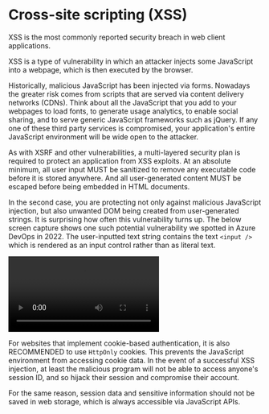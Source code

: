 # Cross-site scripting (XSS)

XSS is the most commonly reported security breach in web client applications.

XSS is a type of vulnerability in which an attacker injects some JavaScript into a webpage, which is then executed by the browser.

Historically, malicious JavaScript has been injected via forms. Nowadays the greater risk comes from scripts that are served via content delivery networks (CDNs). Think about all the JavaScript that you add to your webpages to load fonts, to generate usage analytics, to enable social sharing, and to serve generic JavaScript frameworks such as jQuery. If any one of these third party services is compromised, your application's entire JavaScript environment will be wide open to the attacker.

As with XSRF and other vulnerabilities, a multi-layered security plan is required to protect an application from XSS exploits. At an absolute minimum, all user input MUST be sanitized to remove any executable code before it is stored anywhere. And all user-generated content MUST be escaped before being embedded in HTML documents.

In the second case, you are protecting not only against malicious JavaScript injection, but also unwanted DOM being created from user-generated strings. It is surprising how often this vulnerability turns up. The below screen capture shows one such potential vulnerability we spotted in Azure DevOps in 2022. The user-inputted text string contains the text `<input />` which is rendered as an input control rather than as literal text.

![XSS vulnerability in Azure DevOps](./xss-azure-devops.mov)

For websites that implement cookie-based authentication, it is also RECOMMENDED to use `HttpOnly` cookies. This prevents the JavaScript environment from accessing cookie data. In the event of a successful XSS injection, at least the malicious program will not be able to access anyone's session ID, and so hijack their session and compromise their account.

For the same reason, session data and sensitive information should not be saved in web storage, which is always accessible via JavaScript APIs.

